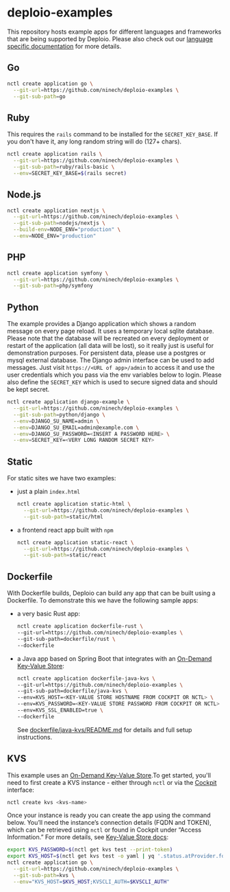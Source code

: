 # deploio-examples

This repository hosts example apps for different languages and frameworks that
are being supported by Deploio. Please also check out our [language specific
documentation](https://docs.nine.ch/docs/category/languages) for more details.

## Go

```bash
nctl create application go \
  --git-url=https://github.com/ninech/deploio-examples \
  --git-sub-path=go
```

## Ruby

This requires the `rails` command to be installed for the `SECRET_KEY_BASE`.
If you don't have it, any long random string will do (127+ chars).

```bash
nctl create application rails \
  --git-url=https://github.com/ninech/deploio-examples \
  --git-sub-path=ruby/rails-basic \
  --env=SECRET_KEY_BASE=$(rails secret)
```

## Node.js

```bash
nctl create application nextjs \
  --git-url=https://github.com/ninech/deploio-examples \
  --git-sub-path=nodejs/nextjs \
  --build-env=NODE_ENV="production" \
  --env=NODE_ENV="production"
```

## PHP

```bash
nctl create application symfony \
  --git-url=https://github.com/ninech/deploio-examples \
  --git-sub-path=php/symfony
```

## Python

The example provides a Django application which shows a random message on every
page reload. It uses a temporary local sqlite database. Please note that the
database will be recreated on every deployment or restart of the application
(all data will be lost), so it really just is useful for demonstration purposes.
For persistent data, please use a postgres or mysql external database.  The
Django admin interface can be used to add messages. Just visit `https://<URL of
app>/admin` to access it and use the user credentials which you pass via the env
variables below to login.
Please also define the `SECRET_KEY` which is used to secure signed data and
should be kept secret.

```bash
nctl create application django-example \
  --git-url=https://github.com/ninech/deploio-examples \
  --git-sub-path=python/django \
  --env=DJANGO_SU_NAME=admin \
  --env=DJANGO_SU_EMAIL=admin@example.com \
  --env=DJANGO_SU_PASSWORD=<INSERT A PASSWORD HERE> \
  --env=SECRET_KEY=<VERY LONG RANDOM SECRET KEY>
```

## Static

For static sites we have two examples:

* just a plain `index.html`

    ```bash
    nctl create application static-html \
      --git-url=https://github.com/ninech/deploio-examples \
      --git-sub-path=static/html
    ```

* a frontend react app built with `npm`

    ```bash
    nctl create application static-react \
      --git-url=https://github.com/ninech/deploio-examples \
      --git-sub-path=static/react
    ```

## Dockerfile

With Dockerfile builds, Deploio can build any app that can be built using a
Dockerfile. To demonstrate this we have the following sample apps:

* a very basic Rust app:

    ```bash
    nctl create application dockerfile-rust \
    --git-url=https://github.com/ninech/deploio-examples \
    --git-sub-path=dockerfile/rust \
    --dockerfile
    ```
* a Java app based on Spring Boot that integrates with an [On-Demand Key-Value Store](https://docs.nine.ch/de/docs/on-demand-databases/on-demand-key-value-store/):

  ```bash
  nctl create application dockerfile-java-kvs \
  --git-url=https://github.com/ninech/deploio-examples \
  --git-sub-path=dockerfile/java-kvs \
  --env=KVS_HOST=<KEY-VALUE STORE HOSTNAME FROM COCKPIT OR NCTL> \
  --env=KVS_PASSWORD=<KEY-VALUE STORE PASSWORD FROM COCKPIT OR NCTL> \
  --env=KVS_SSL_ENABLED=true \
  --dockerfile
  ```

  See [dockerfile/java-kvs/README.md](dockerfile/java-kvs/README.md) for details and full setup instructions.

## KVS

This example uses an [On-Demand Key-Value Store](https://docs.nine.ch/de/docs/on-demand-databases/on-demand-key-value-store/).To get started, you'll need to first create a KVS instance - either through `nctl` or via the [Cockpit](https://cockpit.nine.ch/en) interface: 

```bash
nctl create kvs <kvs-name>
```

Once your instance is ready you can create the app using the command below. You’ll need the instance’s connection details (FQDN and TOKEN), which can be retrieved using `nctl` or found in Cockpit under “Access Information.” For more details, see [Key-Value Store docs](https://docs.nine.ch/docs/on-demand-databases/on-demand-key-value-store#connecting):

```bash
export KVS_PASSWORD=$(nctl get kvs test --print-token)
export KVS_HOST=$(nctl get kvs test -o yaml | yq '.status.atProvider.fqdn')
nctl create application go \
  --git-url=https://github.com/ninech/deploio-examples \
  --git-sub-path=kvs \
  --env="KVS_HOST=$KVS_HOST;KVSCLI_AUTH=$KVSCLI_AUTH"
```